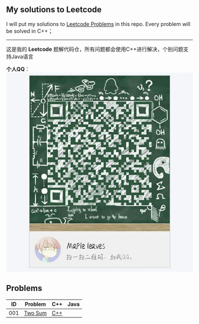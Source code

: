 ## My solutions to Leetcode

I will put my solutions to [Leetcode Problems](https://leetcode.com/problemset/all/) in this repo. Every problem will be solved in C++；

---

这是我的 **Leetcode** 题解代码仓，所有问题都会使用C++进行解决，个别问题支持Java语言

**个人QQ**：
![QQ](qq.jpg)

## Problems

| ID| Problem| C++ | Java |
| --- | --- | --- | --- |
| 001 | [Two Sum](https://leetcode-cn.com/problems/two-sum/) | [C++](0001-Two-Sum/main.cpp)|
